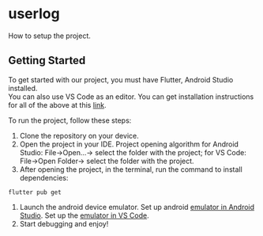 # userlog

How to setup the project.<br/>

## Getting Started

To get started with our project, you must have Flutter, Android Studio installed.<br/>
You can also use VS Code as an editor. You can get installation instructions for all of the above at this [link](https://docs.flutter.dev/get-started/install).<br/>

To run the project, follow these steps:<br/>

1. Clone the repository on your device.
2. Open the project in your IDE. Project opening algorithm for Android Studio:
File->Open...-> select the folder with the project;
for VS Code: File->Open Folder-> select the folder with the project.<br/>
1. After opening the project, in the terminal, run the command to install dependencies:<br/>
```
flutter pub get
```
1. Launch the android device emulator. Set up android [emulator in Android Studio](https://developer.android.com/studio/run/managing-avds).
Set up the [emulator in VS Code](https://www.geeksforgeeks.org/how-to-set-up-an-emulator-for-vscode/).<br/>
1. Start debugging and enjoy!<br/>
